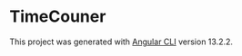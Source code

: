# TimeCouner

This project was generated with [Angular CLI](https://github.com/angular/angular-cli) version 13.2.2.


